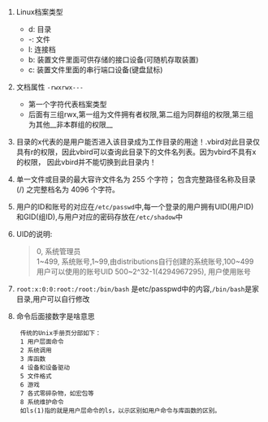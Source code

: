 1. Linux档案类型
	- d: 目录
	- -: 文件
	- l: 连接档
	- b: 装置文件里面可供存储的接口设备(可随机存取装置)
	- c: 装置文件里面的串行端口设备(键盘鼠标)
2. 文档属性 `-rwxrwx---`
	- 第一个字符代表档案类型
	- 后面有三组rwx,第一组为文件拥有者权限,第二组为同群组的权限,第三组为其他__非本群组的权限__
3. 目录的x代表的是用户能否进入该目录成为工作目录的用途！.vbird对此目录仅具有r的权限，因此vbird可以查询此目录下的文件名列表。因为vbird不具有x的权限， 因此vbird并不能切换到此目录内！
4. 单一文件或目录的最大容许文件名为 255 个字符； 包含完整路径名称及目录 (/) 之完整档名为 4096 个字符。
5. 用户的ID和账号的对应在`/etc/passwd`中,每一个登录的用户拥有UID(用户ID)和GID(组ID),与用户对应的密码存放在`/etc/shadow`中
6. UID的说明:
	> 0, 系统管理员  
	> 1~499, 系统账号,1~99,由distributions自行创建的系统账号,100~499用户可以使用的账号UID
	> 500~2^32-1(4294967295), 用户使用账号

7. `root:x:0:0:root:/root:/bin/bash` 是etc/passpwd中的内容,`/bin/bash`是家目录,用户可以自行修改
8. 命令后面接数字是啥意思

		传统的Unix手册页分部如下：
		1 用户层面命令 
		2 系统调用 
		3 库函数 
		4 设备和设备驱动 
		5 文件格式 
		6 游戏 
		7 各式零碎杂物，如宏包等 
		8 系统维护命令
		如ls(1)指的就是用户层命令的ls，以示区别如用户命令与库函数的区别。